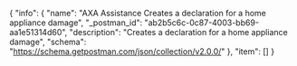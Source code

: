 {
  "info": {
    "name": "AXA Assistance Creates a declaration for a home appliance damage",
    "_postman_id": "ab2b5c6c-0c87-4003-bb69-aa1e51314d60",
    "description": "Creates a declaration for a home appliance damage",
    "schema": "https://schema.getpostman.com/json/collection/v2.0.0/"
  },
  "item": []
}